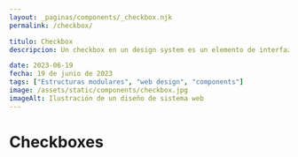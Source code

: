```yaml
---
layout: _paginas/components/_checkbox.njk
permalink: /checkbox/

titulo: Checkbox
descripcion: Un checkbox en un design system es un elemento de interfaz que permite seleccionar opciones de una lista. Se define como un componente estándar en el sistema de diseño para mantener la coherencia y mejorar la experiencia del usuario.

date: 2023-06-19
fecha: 19 de junio de 2023
tags: ["Estructuras modulares", "web design", "components"]
image: /assets/static/components/checkbox.jpg
imageAlt: Ilustración de un diseño de sistema web
---
```


# Checkboxes
